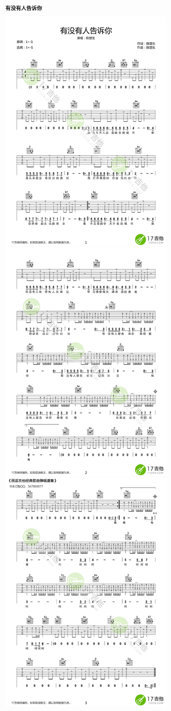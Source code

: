 ### 有没有人告诉你 <!--{docsify-ignore}-->

![](../img/有没有人告诉你01.png)  
![](../img/有没有人告诉你02.png)  
![](../img/有没有人告诉你03.png)

